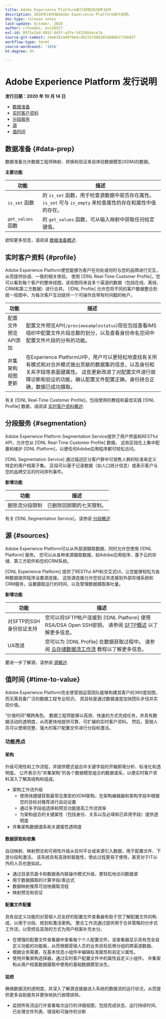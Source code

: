 ```yaml
---
title: Adobe Experience Platform发行说明2020年10月
description: 2020年10月版Adobe Experience Platform发行说明。
doc-type: release notes
last-update: October, 2020
author: crhoades, ens28527
exl-id: 89f5e2bd-8892-4d3f-a3fe-5433bb5ece7a
source-git-commit: 34e0381d40f884cd92157d08385d889b1739845f
workflow-type: tm+mt
source-wordcount: '1016'
ht-degree: 4%

---
```


# Adobe Experience Platform 发行说明

**发行日期：2020 年 10 月 14 日**

- [数据准备](#data-prep)
- [实时客户资料](#profile)
- [分段服务](#segmentation)
- [源](#sources)
- [值时间](#time-to-value)

## 数据准备 {#data-prep}

数据准备允许数据工程师映射、转换和验证来自体验数据模型(XDM)的数据。

**主要功能**

| 功能 | 描述 |
| ------- | ----------- |
| `is_set` 函数 | 的 `is_set` 函数，用于检查源数据中是否存在属性。 `is_set` 可与 `is_empty` 来检查属性的存在和属性中值的存在。 |
| `get_values` 函数 | 的 `get_values` 函数，可从输入映射中获取任何给定键值。 |

欲知更多信息，请阅读 [数据准备概述](../../data-prep/home.md).

## 实时客户资料 {#profile}

Adobe Experience Platform使您能够为客户在何处或何时与您的品牌进行交互，从而提供协调、一致的相关体验。 使用 [!DNL Real-Time Customer Profile]，您可以看到每个客户的整体视图，该视图将来自多个渠道的数据（包括在线、离线、CRM和第三方数据）进行合并。 [!DNL Profile] 允许您将不同的客户数据整合到统一视图中，为每次客户互动提供一个可操作且带有时间戳的帐户。

| 功能 | 描述 |
| ------- | ----------- |
| 配置文件预览API添加 | 配置文件预览API(`/previewsamplestatus`)现在包括查看IMS组织中配置文件片段总数的划分，以及查看身份命名空间中配置文件片段的分布的功能。 |
| 并集架构视图更新 | 在Experience PlatformUI中，用户可以更轻松地查找有关所有模式和对合并模式做出贡献的数据集的信息，以及身份和关系字段等表面键属性。 这些更新改进了对配置文件进行故障诊断和验证的功能，确认配置文件配置正确，身份拼合正确，数据已成功摄取。 |

有关 [!DNL Real-Time Customer Profile]，包括使用的教程和最佳实践 [!DNL Profile] 数据，请阅读 [实时客户资料概述](../../profile/home.md).

## 分段服务 {#segmentation}

Adobe Experience Platform Segmentation Service提供了用户界面和RESTful API，允许您从 [!DNL Real-Time Customer Profile] 数据。 这些区段在上集中配置和维护 [!DNL Platform]，以便任何Adobe应用程序都可轻松访问。

[!DNL Segmentation Service] 通过描述区分客户群中可销售人群的标准来定义特定的用户档案子集。 区段可以基于记录数据（如人口统计信息）或表示客户与您的品牌交互的时间序列事件。

**新增功能**

| 功能 | 描述 |
| ------- | ----------- |
| 删除流分段限制 | 已删除回顾期的七天限制。 |

有关 [!DNL Segmentation Service]，请参阅 [分段概述](../../segmentation/home.md)

## 源 {#sources}

Adobe Experience Platform可以从外部源摄取数据，同时允许您使用 [!DNL Platform] 服务。 您可以从各种来源摄取数据，如Adobe应用程序、基于云的存储、第三方软件和您的CRM系统。

[!DNL Experience Platform] 提供了RESTful API和交互式UI，让您能够轻松为各种数据提供程序设置源连接。 这些源连接允许您验证并连接到外部存储系统和CRM服务，设置摄取运行的时间，以及管理数据摄取吞吐量。

**新增功能**

| 功能 | 描述 |
| ------- | ----------- |
| 对SFTP的SSH身份验证支持 | 您可以将SFTP帐户连接到 [!DNL Platform] 使用RSA/DSA Open SSH密钥。 请参阅 [SFTP概述](../../sources/connectors/cloud-storage/sftp.md) 以了解更多信息。 |
| UX改进 | 您可以为 [!DNL Profile] 在数据获取过程中。 请参阅 [云存储数据流工作流](../../sources/tutorials/ui/dataflow/batch/cloud-storage.md) 教程以了解更多信息。 |

要进一步了解源，请参阅 [源概述](../../sources/home.md).

## 值时间 {#time-to-value}

Adobe Experience Platform完全使营销运营团队能够构建其客户的360度视图，而无需具备广泛的数据工程专业知识。 其目标是通过数据速度加快团队步伐并实现价值。

“价值时间”横跨角色。 数据工程师能够以高效、快速的方式完成任务，并具有数据活动的透明度，从而更快地提供可靠、可扩展的实时客户资料。 然后，营销人员可以使用完整、强大的客户配置文件进行分段和激活。

### 功能亮点

#### 架构

升级可用性和工作流程，并提供模式组合中关键字段的开箱即用分析、标准化和透明度。 公开表示为“并集架构”的各个数据模型组合的数据谱系，以便实时客户资料深入了解其结构和组成。

- 架构工作流升级
   - 使用快捷键获取最常见类型的XDM架构，在架构编辑器和架构字段中根据您的目标对推荐进行自动设置
   - 通过多字段组选择和预览功能提高工作流效率
   - 为架构组合的关键属性（包括身份、关系以及必填和已弃用字段）提供透明度
- 并集架构数据谱系和关键属性透明度

#### 数据获取和收集

自动映射、映射预览和可用性升级从任何平台或来源引入数据，用于配置文件、下游分段和激活。 该系统具有高效和智能性，使此过程更易于使用，甚至对于IT以外的人员也是如此。

- 通过目录页面卡和数据表内联操作模式升级，更轻松地访问数据源
- 用于数据摄取的计算字段/表达式
- 数据映射推荐可加快摄取流程
- 映射预览和验证

#### 配置文件配置

具有自定义功能的对营销人员友好的配置文件查看器有助于您了解配置文件的构成，以用于分段、规划和激活案例。 整合工作流通过提供用于合并策略的分步式工作流，以受控且高效的方式为用户档案补充水分。

- 在增强的配置文件查看器中查看每个个人配置文件，该查看器显示具有完全自定义功能的功能板，从而根据营销人员的业务目标启用分组的跨渠道数据。
- 根据业务需要，在基本信息小组件中编辑标准属性和自定义属性。
- 使用并集架构选择器，通过实时客户配置文件中的属性自定义小组件。 并集架构从用户档案数据摄取中使用的基础数据模型派生。


#### 监控

确保数据流的透明度，并深入了解源连接器进入系统的数据流的运行状况，从而提供更多自助服务并更快地执行故障排除。

- 监控所有流运行并查看每次运行的详细视图，包括完成状态、运行持续时间、已处理文件列表、错误和可操作的诊断
